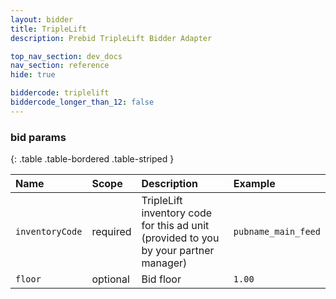 ```yaml
---
layout: bidder
title: TripleLift
description: Prebid TripleLift Bidder Adapter

top_nav_section: dev_docs
nav_section: reference
hide: true

biddercode: triplelift
biddercode_longer_than_12: false
---
```


### bid params

{: .table .table-bordered .table-striped } 

| Name | Scope | Description | Example |
| :--- | :---- | :---------- | :------ |
| `inventoryCode` | required | TripleLift inventory code for this ad unit (provided to you by your partner manager) | `pubname_main_feed` |
| `floor` | optional | Bid floor | `1.00` |
